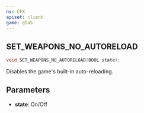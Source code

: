```yaml
---
ns: CFX
apiset: client
game: gta5
---
```

## SET_WEAPONS_NO_AUTORELOAD

```c
void SET_WEAPONS_NO_AUTORELOAD(BOOL state);
```

Disables the game's built-in auto-reloading.

## Parameters
* **state**: On/Off
